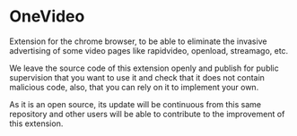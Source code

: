 # OneVideo

Extension for the chrome browser, to be able to eliminate the invasive advertising of some video pages like rapidvideo, openload, streamago, etc.

We leave the source code of this extension openly and publish for public supervision that you want to use it and check that it does not contain malicious code, also, that you can rely on it to implement your own.

As it is an open source, its update will be continuous from this same repository and other users will be able to contribute to the improvement of this extension.